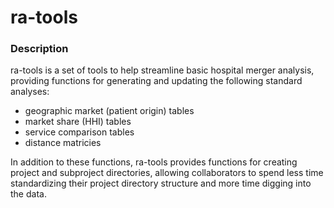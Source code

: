 ra-tools
========

### Description

ra-tools is a set of tools to help streamline basic hospital merger analysis, providing functions for generating and updating the following standard analyses:

* geographic market (patient origin) tables
* market share (HHI) tables
* service comparison tables
* distance matricies
	
In addition to these functions, ra-tools provides functions for creating project and subproject directories, allowing collaborators to spend less time standardizing their project directory structure and more time digging into the data.